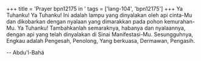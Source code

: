 +++
title = 'Prayer bpn12175 in '
tags = ['lang-104', 'bpn12175']
+++
Ya Tuhanku! Ya Tuhanku! Ini adalah lampu yang dinyalakan oleh api cinta-Mu dan dikobarkan dengan nyalaan yang dimarakkan pada pohon kemurahan-Mu. Ya Tuhanku! Tambahkanlah semaraknya, habanya dan nyalaannya, dengan api yang telah dinyalakan di Sinai Manifestasi-Mu. Sesungguhnya, Engkau adalah Pengesah, Penolong, Yang berkuasa, Dermawan, Pengasih.

-- Abdu'l-Bahá
